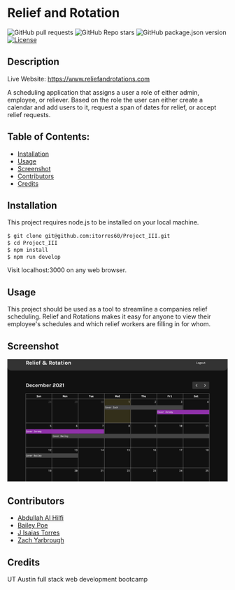 # Relief and Rotation

![GitHub pull requests](https://img.shields.io/github/issues-pr/itorres60/Project_III) ![GitHub Repo stars](https://img.shields.io/github/stars/itorres60/Project_III?style=social) ![GitHub package.json version](https://img.shields.io/github/package-json/v/itorres60/Project_III) [![License](https://img.shields.io/badge/license-Unlicensed-blue)](./LICENSE)
## Description

Live Website: https://www.reliefandrotations.com

A scheduling application that assigns a user a role of either admin, employee, or reliever. Based on the role the user can either create a calendar and add users to it, request a span of dates for relief, or accept relief requests.

## Table of Contents:
* [Installation](#installation)
* [Usage](#usage)
* [Screenshot](#screenshot)
* [Contributors](#contributors)
* [Credits](#credits)


## Installation 

This project requires node.js to be installed on your local machine. 

```
$ git clone git@github.com:itorres60/Project_III.git
$ cd Project_III
$ npm install
$ npm run develop
```
Visit localhost:3000 on any web browser.


## Usage 

This project should be used as a tool to streamline a companies relief scheduling. Relief and Rotations makes it easy for anyone to view their employee's schedules and which relief workers are filling in for whom.

## Screenshot

![Screenshot of Calendar](client/public/images/readme1.png)

## Contributors

- [Abdullah Al Hilfi](https://github.com/abjj1999)
- [Bailey Poe](https://github.com/bpoe1222)
- [J Isaias Torres](https://github.com/itorres60)
- [Zach Yarbrough](https://github.com/zachyarbrough)

## Credits

UT Austin full stack web development bootcamp
